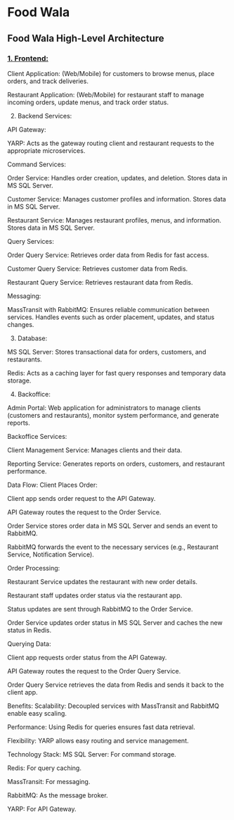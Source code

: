 # <h1>Food Wala</h1>

<h2>Food Wala High-Level Architecture</h2>
<h3><u> 1. Frontend:</u></h3>

Client Application: (Web/Mobile) for customers to browse menus, place orders, and track deliveries.

Restaurant Application: (Web/Mobile) for restaurant staff to manage incoming orders, update menus, and track order status.

2. Backend Services:

API Gateway:

YARP: Acts as the gateway routing client and restaurant requests to the appropriate microservices.

Command Services:

Order Service: Handles order creation, updates, and deletion. Stores data in MS SQL Server.

Customer Service: Manages customer profiles and information. Stores data in MS SQL Server.

Restaurant Service: Manages restaurant profiles, menus, and information. Stores data in MS SQL Server.

Query Services:

Order Query Service: Retrieves order data from Redis for fast access.

Customer Query Service: Retrieves customer data from Redis.

Restaurant Query Service: Retrieves restaurant data from Redis.

Messaging:

MassTransit with RabbitMQ: Ensures reliable communication between services. Handles events such as order placement, updates, and status changes.

3. Database:

MS SQL Server: Stores transactional data for orders, customers, and restaurants.

Redis: Acts as a caching layer for fast query responses and temporary data storage.

4. Backoffice:

Admin Portal: Web application for administrators to manage clients (customers and restaurants), monitor system performance, and generate reports.

Backoffice Services:

Client Management Service: Manages clients and their data.

Reporting Service: Generates reports on orders, customers, and restaurant performance.

Data Flow:
Client Places Order:

Client app sends order request to the API Gateway.

API Gateway routes the request to the Order Service.

Order Service stores order data in MS SQL Server and sends an event to RabbitMQ.

RabbitMQ forwards the event to the necessary services (e.g., Restaurant Service, Notification Service).

Order Processing:

Restaurant Service updates the restaurant with new order details.

Restaurant staff updates order status via the restaurant app.

Status updates are sent through RabbitMQ to the Order Service.

Order Service updates order status in MS SQL Server and caches the new status in Redis.

Querying Data:

Client app requests order status from the API Gateway.

API Gateway routes the request to the Order Query Service.

Order Query Service retrieves the data from Redis and sends it back to the client app.

Benefits:
Scalability: Decoupled services with MassTransit and RabbitMQ enable easy scaling.

Performance: Using Redis for queries ensures fast data retrieval.

Flexibility: YARP allows easy routing and service management.

Technology Stack:
MS SQL Server: For command storage.

Redis: For query caching.

MassTransit: For messaging.

RabbitMQ: As the message broker.

YARP: For API Gateway.
